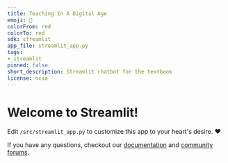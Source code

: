 ```yaml
---
title: Teaching In A Digital Age
emoji: 🚀
colorFrom: red
colorTo: red
sdk: streamlit
app_file: streamlit_app.py
tags:
- streamlit
pinned: false
short_description: Streamlit chatbot for the textbook
license: ncsa
---
```



# Welcome to Streamlit!

Edit `/src/streamlit_app.py` to customize this app to your heart's desire. :heart:

If you have any questions, checkout our [documentation](https://docs.streamlit.io) and [community
forums](https://discuss.streamlit.io).
